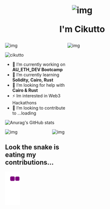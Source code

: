 <h1 align="center">

<img align="center" alt="img" width="100" src="https://media.tenor.com/3s1mNSerjJgAAAAi/super-saiyen.gif">

I'm Cikutto</h1>

<img align="right" alt="img" width="300" height="500" src="https://media.tenor.com/DtyJY3TmXwYAAAAi/animated-anime.gif">
<img align="" alt="img" width="75" src="https://uploads.scratch.mit.edu/get_image/gallery/162098_170x100.png">

<p align="left"> <img src="https://komarev.com/ghpvc/?username=cikutto&label=Profile%20views&color=0e75b6&style=flat" alt="cikutto" /> </p>

- 💎 I’m currently working on **AU_ETH_DEV Bootcamp**
- 🌱 I’m currently learning **Solidity, Cairo, Rust**
- 🤝 I’m looking for help with **Cairo & Rust**
- ⚡ Im interested in Web3 Hackathons
- 🍵 I’m looking to contribute to ...loading

![Anurag's GitHub stats](https://github-readme-stats.vercel.app/api?username=cikutto&theme=nightowl&show_icons=true)

<img align="right" alt="img" width="50" src="https://media3.giphy.com/media/IQebREsGFRXmo/giphy.gif?cid=790b761119fea3fa1b557a4e7ffc34a8c8f1fb1ae7d6d00c&rid=giphy.gif&ct=s">
<img align="left" alt="img" width="50" src="https://media4.giphy.com/media/LJMPfwHLEljwY/giphy.gif?cid=790b7611dbde846be13056df4889d2d135510c89bbba418f&rid=giphy.gif&ct=s">
&nbsp;

## Look the snake is eating my contributions...
![snake gif](https://github.com/cikutto/cikutto/blob/output/github-contribution-grid-snake.gif)
